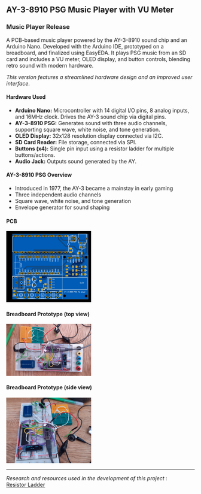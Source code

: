 ## AY-3-8910 PSG Music Player with VU Meter

### Music Player Release
A PCB-based music player powered by the AY-3-8910 sound chip and an Arduino Nano. Developed with the Arduino IDE, prototyped on a breadboard, and finalized using EasyEDA. It plays PSG music from an SD card and includes a VU meter, OLED display, and button controls, blending retro sound with modern hardware.

_This version features a streamlined hardware design and an improved user interface._

#### Hardware Used
- **Arduino Nano:** Microcontroller with 14 digital I/O pins, 8 analog inputs, and 16MHz clock. Drives the AY-3 sound chip via digital pins.
- **AY-3-8910 PSG:** Generates sound with three audio channels, supporting square wave, white noise, and tone generation.
- **OLED Display:** 32x128 resolution display connected via I2C.
- **SD Card Reader:** File storage, connected via SPI.
- **Buttons (x4):** Single pin input using a resistor ladder for multiple buttons/actions.
- **Audio Jack:** Outputs sound generated by the AY.

#### AY-3-8910 PSG Overview 
- Introduced in 1977, the AY-3 became a mainstay in early gaming
- Three independent audio channels
- Square wave, white noise, and tone generation
- Envelope generator for sound shaping

#### PCB 
<img src="/AY-3-8910-PSG-MusicPlayerREWORKED/Pictures_Prototyping/Photo View_2023-01-25.svg" width="45%" />

#### Breadboard Prototype (top view)
<img src="/AY-3-8910-PSG-MusicPlayerREWORKED/Pictures_Prototyping/BreadboardPrototypePic1.png" width="45%" />

#### Breadboard Prototype (side view)
<img src="/AY-3-8910-PSG-MusicPlayerREWORKED/Pictures_Prototyping/BreadboardPrototypePic2.png" width="45%" />

----
_Research and resources used in the development of this project_ :  
[Resistor Ladder](https://github.com/bxparks/AceButton/blob/develop/docs/resistor_ladder/README.md)

